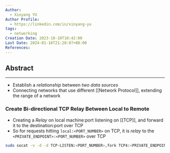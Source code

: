 ```yaml
---
Author:
  - Xinyang YU
Author Profile:
  - https://linkedin.com/in/xinyang-yu
tags:
  - networking
Creation Date: 2023-10-10T10:42:00
Last Date: 2024-01-16T21:20:07+08:00
References: 
---
```

## Abstract
---
- Establish a *relationship* between *two data sources*
- Connecting networks that use different [[Network Protocol]], extending the range of a network

### Create Bi-directional TCP Relay Between Local to Remote
- Creating a *Relay* on local machine:port listening on [[TCP]], and forward it to the destination:port over TCP
- So for requests hitting `local:<PORT_NUMBER>` on TCP, it is *relay* to the `<PRIVATE_ENDPOINT>:<PORT_NUMBER>` over TCP
```bash
sudo socat -v -d -d TCP-LISTEN:<PORT_NUMBER>,fork TCP4:<PRIVATE_ENDPOINT>:<PORT_NUMBER>
```
